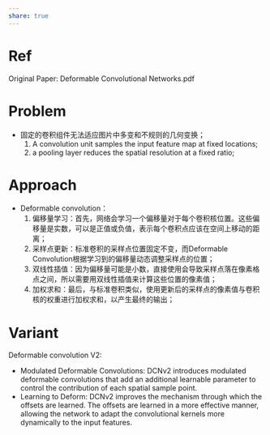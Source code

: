 ```yaml
---
share: true
---
```


# Ref
Original Paper: Deformable Convolutional Networks.pdf

# Problem
- 固定的卷积组件无法适应图片中多变和不规则的几何变换；
	1. A convolution unit samples the input feature map at fixed locations;
	2.  a pooling layer reduces the spatial resolution at a fixed ratio; 

# Approach

- Deformable convolution：
	1. 偏移量学习：首先，网络会学习一个偏移量对于每个卷积核位置。这些偏移量是实数，可以是正值或负值，表示每个卷积点应该在空间上移动的距离；
	2. 采样点更新：标准卷积的采样点位置固定不变，而Deformable Convolution根据学习到的偏移量动态调整采样点的位置；
	3. 双线性插值：因为偏移量可能是小数，直接使用会导致采样点落在像素格点之间，所以需要用双线性插值来计算这些位置的像素值；
	4. 加权求和：最后，与标准卷积类似，使用更新后的采样点的像素值与卷积核的权重进行加权求和，以产生最终的输出；

# Variant

Deformable convolution V2:
- Modulated Deformable Convolutions: DCNv2 introduces modulated deformable convolutions that add an additional learnable parameter to control the contribution of each spatial sample point.
- Learning to Deform: DCNv2 improves the mechanism through which the offsets are learned. The offsets are learned in a more effective manner, allowing the network to adapt the convolutional kernels more dynamically to the input features.